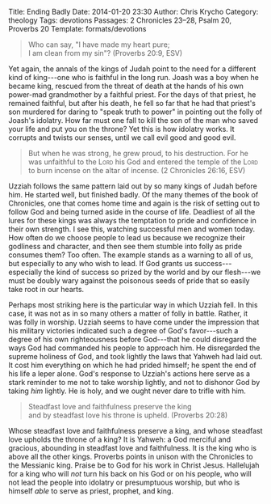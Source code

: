 Title: Ending Badly
Date: 2014-01-20 23:30
Author: Chris Krycho
Category: theology
Tags: devotions
Passages: 2 Chronicles 23–28, Psalm 20, Proverbs 20
Template: formats/devotions

> Who can say, "I have made my heart pure;  
> I am clean from my sin"? (Proverbs 20:9, ESV)

Yet again, the annals of the kings of Judah point to the need for a different kind of king---one who is faithful in the long run. Joash was a boy when he became king, rescued from the threat of death at the hands of his own power-mad grandmother by a faithful priest. For the days of that priest, he remained faithful, but after his death, he fell so far that he had that priest's son murdered for daring to "speak truth to power" in pointing out the folly of Joash's idolatry. How far must one fall to kill the son of the man who saved your life and put you on the throne? Yet this is how idolatry works. It corrupts and twists our senses, until we call evil good and good evil.

> But when he was strong, he grew proud, to his destruction. For he was unfaithful to the <span style="font-variant: small-caps">Lord</span> his God and entered the temple of the <span style="font-variant: small-caps">Lord</span> to burn incense on the altar of incense. (2 Chronicles 26:16, ESV)

Uzziah follows the same pattern laid out by so many kings of Judah before him. He started well, but finished badly. Of the many themes of the book of Chronicles, one that comes home time and again is the risk of setting out to follow God and being turned aside in the course of life. Deadliest of all the lures for these kings was always the temptation to pride and confidence in their own strength. I see this, watching successful men and women today. How often do we choose people to lead us because we recognize their godliness and character, and then see them stumble into folly as pride consumes them? Too often. The example stands as a warning to all of us, but especially to any who wish to lead. If God grants us success---especially the kind of success so prized by the world and by our flesh---we must be doubly wary against the poisonous seeds of pride that so easily take root in our hearts.

Perhaps most striking here is the particular way in which Uzziah fell. In this case, it was not as in so many others a matter of folly in battle. Rather, it was folly in worship. Uzziah seems to have come under the impression that his military victories indicated such a degree of God's favor---such a degree of his own righteousness before God---that he could disregard the ways God had commanded his people to approach him. He disregarded the supreme holiness of God, and took lightly the laws that Yahweh had laid out. It cost him everything on which he had prided himself; he spent the end of his life a leper alone. God's response to Uzziah's actions here serve as a stark reminder to me not to take worship lightly, and not to dishonor God by taking *him* lightly. He is holy, and we ought never dare to trifle with him.

> Steadfast love and faithfulness preserve the king  
> and by steadfast love his throne is upheld. (Proverbs 20:28)

Whose steadfast love and faithfulness preserve a king, and whose steadfast love upholds the throne of a king? It is Yahweh: a God merciful and gracious, abounding in steadfast love and faithfulness. It is the king who is above all the other kings. Proverbs points in unison with the Chronicles to the Messianic king. Praise be to God for his work in Christ Jesus. Hallelujah for a king who will  *not* turn his back on his God or on his people, who will not lead the people into idolatry or presumptuous worship, but who is himself *able* to serve as priest, prophet, and king.